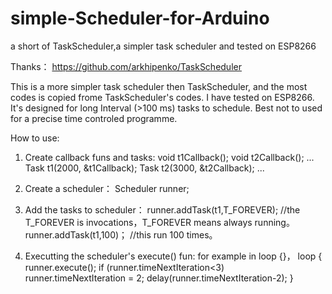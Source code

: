 # simple-Scheduler-for-Arduino
a short of TaskScheduler,a simpler task scheduler and tested on ESP8266


Thanks：
  https://github.com/arkhipenko/TaskScheduler
  
This is a more simpler task scheduler then TaskScheduler, and the most codes is copied frome TaskScheduler's codes.
I have tested on ESP8266.
It's designed for long Interval (>100 ms) tasks to schedule. Best not to used for a precise time controled programme.

How to use:
  1. Create callback funs and tasks:
      void t1Callback();
      void t2Callback();
      ...
      Task t1(2000, &t1Callback);
      Task t2(3000, &t2Callback);
      ...
      
  2. Create a scheduler：
      Scheduler runner;
      
  3. Add the tasks to scheduler：
      runner.addTask(t1,T_FOREVER); //the T_FOREVER is invocations，T_FOREVER means always running。
      runner.addTask(t1,100)；      //this run 100 times。
      
  4. Executting the scheduler's execute() fun:
        for example in loop {}，
        loop {
        runner.execute();
        if (runner.timeNextIteration<3) runner.timeNextIteration = 2;
        delay(runner.timeNextIteration-2);
        }
